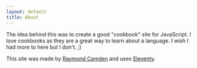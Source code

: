 ```yaml
---
layout: default
title: About
---
```


The idea behind this was to create a good "cookbook" site for JavaScript. I love cookbooks as they are a great way to learn about a language. I wish I had more to here but I don't. ;)

This site was made by <a href="https://www.raymondcamden.com">Raymond Camden</a> and uses <a href="https://www.11ty.io/">Eleventy</a>.
